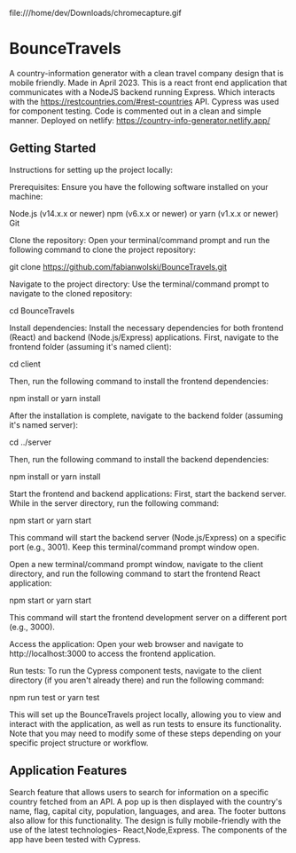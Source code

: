  file:///home/dev/Downloads/chromecapture.gif
 
# BounceTravels
A country-information generator with a clean travel company design that is mobile friendly. Made in April 2023.
This is a react front end application that communicates with a NodeJS backend running Express. Which interacts with the https://restcountries.com/#rest-countries API. Cypress was used for component testing. Code is commented out in a clean and simple manner. 
Deployed on netlify: https://country-info-generator.netlify.app/

## Getting Started

Instructions for setting up the project locally:

Prerequisites: Ensure you have the following software installed on your machine:

Node.js (v14.x.x or newer)
npm (v6.x.x or newer) or yarn (v1.x.x or newer)
Git

Clone the repository: Open your terminal/command prompt and run the following command to clone the project repository:

git clone https://github.com/fabianwolski/BounceTravels.git

Navigate to the project directory: Use the terminal/command prompt to navigate to the cloned repository:

cd BounceTravels

Install dependencies: Install the necessary dependencies for both frontend (React) and backend (Node.js/Express) applications. First, navigate to the frontend folder (assuming it's named client):

cd client

Then, run the following command to install the frontend dependencies:

npm install
or
yarn install

After the installation is complete, navigate to the backend folder (assuming it's named server):

cd ../server

Then, run the following command to install the backend dependencies:

npm install
or
yarn install

Start the frontend and backend applications: First, start the backend server. While in the server directory, run the following command:

npm start
or
yarn start

This command will start the backend server (Node.js/Express) on a specific port (e.g., 3001). Keep this terminal/command prompt window open.

Open a new terminal/command prompt window, navigate to the client directory, and run the following command to start the frontend React application:

npm start
or
yarn start

This command will start the frontend development server on a different port (e.g., 3000).

Access the application: Open your web browser and navigate to http://localhost:3000 to access the frontend application.

Run tests: To run the Cypress component tests, navigate to the client directory (if you aren't already there) and run the following command:

npm run test
or
yarn test

This will set up the BounceTravels project locally, allowing you to view and interact with the application, as well as run tests to ensure its functionality. Note that you may need to modify some of these steps depending on your specific project structure or workflow.

## Application Features

Search feature that allows users to search for information on a specific country fetched from an API.
A pop up is then displayed with the country's name, flag, capital city, population, languages, and area.
The footer buttons also allow for this functionality.
The design is fully mobile-friendly with the use of the latest technologies- React,Node,Express.
The components of the app have been tested with Cypress.

